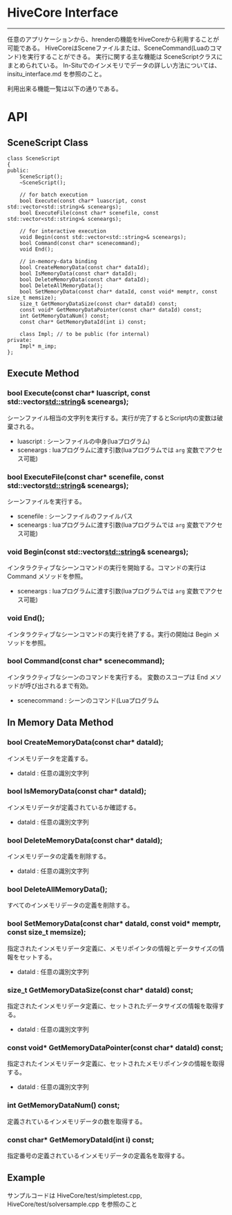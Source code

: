 # HiveCore Interface

---------------------------------

任意のアプリケーションから、hrenderの機能をHiveCoreから利用することが可能である。
HiveCoreはSceneファイルまたは、SceneCommand(Luaのコマンド)を実行することができる。
実行に関する主な機能は SceneScriptクラスにまとめられている。
In-Situでのインメモリでデータの詳しい方法については、 insitu_interface.md を参照のこと。


利用出来る機能一覧は以下の通りである。

# API

## SceneScript Class

    class SceneScript
    {
    public:
        SceneScript();
        ~SceneScript();
    
        // for batch execution
        bool Execute(const char* luascript, const std::vector<std::string>& sceneargs);
        bool ExecuteFile(const char* scenefile, const std::vector<std::string>& sceneargs);
  
        // for interactive execution
        void Begin(const std::vector<std::string>& sceneargs);
        bool Command(const char* scenecommand);
        void End();
    
        // in-memory-data binding
        bool CreateMemoryData(const char* dataId);
        bool IsMemoryData(const char* dataId);
	    bool DeleteMemoryData(const char* dataId);
	    bool DeleteAllMemoryData();
	    bool SetMemoryData(const char* dataId, const void* memptr, const size_t memsize);
	    size_t GetMemoryDataSize(const char* dataId) const;
	    const void* GetMemoryDataPointer(const char* dataId) const;
	    int GetMemoryDataNum() const;
	    const char* GetMemoryDataId(int i) const;
	    
	    class Impl; // to be public (for internal)
    private:
	    Impl* m_imp;
    };

## Execute Method

### bool Execute(const char* luascript, const std::vector<std::string>& sceneargs);

シーンファイル相当の文字列を実行する。実行が完了するとScript内の変数は破棄される。

- luascript : シーンファイルの中身(luaプログラム)
- sceneargs : luaプログラムに渡す引数(luaプログラムでは ```arg``` 変数でアクセス可能)
      
### bool ExecuteFile(const char* scenefile, const std::vector<std::string>& sceneargs);

シーンファイルを実行する。

- scenefile : シーンファイルのファイルパス
- sceneargs : luaプログラムに渡す引数(luaプログラムでは ```arg``` 変数でアクセス可能)

### void Begin(const std::vector<std::string>& sceneargs);

インタラクティブなシーンコマンドの実行を開始する。コマンドの実行は Command メソッドを参照。

- sceneargs : luaプログラムに渡す引数(luaプログラムでは ```arg``` 変数でアクセス可能)

### void End();

インタラクティブなシーンコマンドの実行を終了する。実行の開始は Begin メソッドを参照。

### bool Command(const char* scenecommand);

インタラクティブなシーンのコマンドを実行する。
変数のスコープは End メソッドが呼び出されるまで有効。

- scenecommand : シーンのコマンド(Luaプログラム

## In Memory Data Method

### bool CreateMemoryData(const char* dataId);

インメモリデータを定義する。

- dataId : 任意の識別文字列

### bool IsMemoryData(const char* dataId);

インメモリデータが定義されているか確認する。

- dataId : 任意の識別文字列


### bool DeleteMemoryData(const char* dataId);

インメモリデータの定義を削除する。

- dataId : 任意の識別文字列


### bool DeleteAllMemoryData();

すべてのインメモリデータの定義を削除する。

### bool SetMemoryData(const char* dataId, const void* memptr, const size_t memsize);

指定されたインメモリデータ定義に、メモリポインタの情報とデータサイズの情報をセットする。

- dataId : 任意の識別文字列


### size_t GetMemoryDataSize(const char* dataId) const;

指定されたインメモリデータ定義に、セットされたデータサイズの情報を取得する。

- dataId : 任意の識別文字列


### const void* GetMemoryDataPointer(const char* dataId) const;

指定されたインメモリデータ定義に、セットされたメモリポインタの情報を取得する。

- dataId : 任意の識別文字列


### int GetMemoryDataNum() const;

定義されているインメモリデータの数を取得する。

### const char* GetMemoryDataId(int i) const;

指定番号の定義されているインメモリデータの定義名を取得する。


## Example

サンプルコードは HiveCore/test/simpletest.cpp, HiveCore/test/solversample.cpp を参照のこと

 


